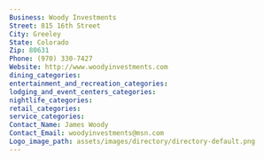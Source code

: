 ```yaml
---
Business: Woody Investments
Street: 815 16th Street
City: Greeley
State: Colorado
Zip: 80631
Phone: (970) 330-7427
Website: http://www.woodyinvestments.com
dining_categories: 
entertainment_and_recreation_categories: 
lodging_and_event_centers_categories: 
nightlife_categories: 
retail_categories: 
service_categories: 
Contact_Name: James Woody
Contact_Email: woodyinvestments@msn.com
Logo_image_path: assets/images/directory/directory-default.png
---
```

